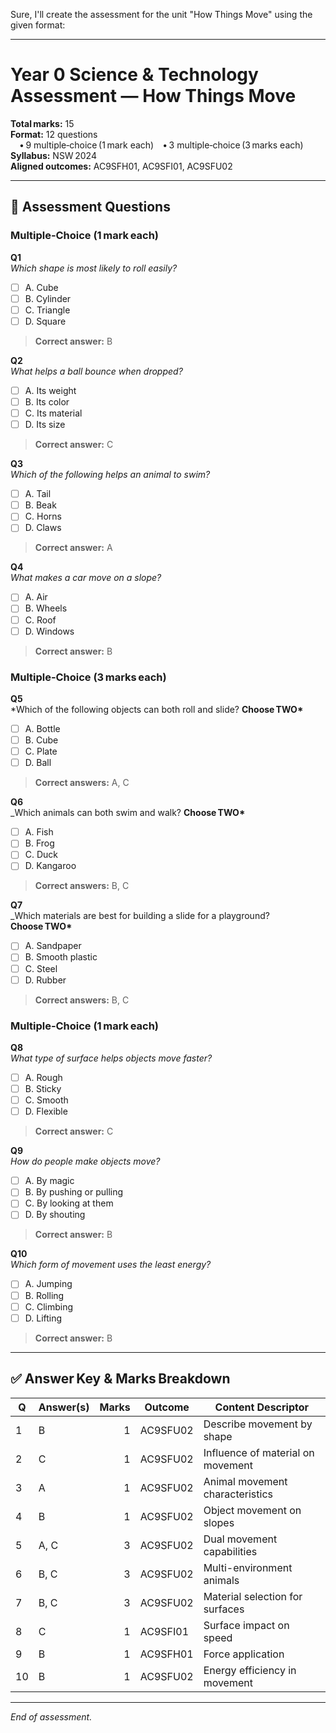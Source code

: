 Sure, I'll create the assessment for the unit "How Things Move" using the given format:

---

# Year 0 Science & Technology Assessment — **How Things Move**

**Total marks:** 15  
**Format:** 12 questions  
 • 9 multiple‑choice (1 mark each) • 3 multiple‑choice (3 marks each)  
**Syllabus:** NSW 2024  
**Aligned outcomes:** AC9SFH01, AC9SFI01, AC9SFU02

---

## 🔢 Assessment Questions

### Multiple‑Choice (1 mark each)

**Q1**  
_Which shape is most likely to roll easily?_

- [ ] A. Cube
- [ ] B. Cylinder
- [ ] C. Triangle
- [ ] D. Square

> **Correct answer:** B

**Q2**  
_What helps a ball bounce when dropped?_

- [ ] A. Its weight
- [ ] B. Its color
- [ ] C. Its material
- [ ] D. Its size

> **Correct answer:** C

**Q3**  
_Which of the following helps an animal to swim?_

- [ ] A. Tail
- [ ] B. Beak
- [ ] C. Horns
- [ ] D. Claws

> **Correct answer:** A

**Q4**  
_What makes a car move on a slope?_

- [ ] A. Air
- [ ] B. Wheels
- [ ] C. Roof
- [ ] D. Windows

> **Correct answer:** B

### Multiple‑Choice (3 marks each)

**Q5**  
\*Which of the following objects can both roll and slide? **Choose TWO\***

- [ ] A. Bottle
- [ ] B. Cube
- [ ] C. Plate
- [ ] D. Ball

> **Correct answers:** A, C

**Q6**  
_Which animals can both swim and walk? **Choose TWO\***

- [ ] A. Fish
- [ ] B. Frog
- [ ] C. Duck
- [ ] D. Kangaroo

> **Correct answers:** B, C

**Q7**  
_Which materials are best for building a slide for a playground? **Choose TWO\***

- [ ] A. Sandpaper
- [ ] B. Smooth plastic
- [ ] C. Steel
- [ ] D. Rubber

> **Correct answers:** B, C

### Multiple‑Choice (1 mark each)

**Q8**  
_What type of surface helps objects move faster?_

- [ ] A. Rough
- [ ] B. Sticky
- [ ] C. Smooth
- [ ] D. Flexible

> **Correct answer:** C

**Q9**  
_How do people make objects move?_

- [ ] A. By magic
- [ ] B. By pushing or pulling
- [ ] C. By looking at them
- [ ] D. By shouting

> **Correct answer:** B

**Q10**  
_Which form of movement uses the least energy?_

- [ ] A. Jumping
- [ ] B. Rolling
- [ ] C. Climbing
- [ ] D. Lifting

> **Correct answer:** B

---

## ✅ Answer Key & Marks Breakdown

| Q   | Answer(s)   | Marks | Outcome     | Content Descriptor                |
| --- | ----------- | ----: | ----------- | --------------------------------- |
| 1   | B           |     1 | AC9SFU02    | Describe movement by shape        |
| 2   | C           |     1 | AC9SFU02    | Influence of material on movement |
| 3   | A           |     1 | AC9SFU02    | Animal movement characteristics   |
| 4   | B           |     1 | AC9SFU02    | Object movement on slopes         |
| 5   | A, C        |     3 | AC9SFU02    | Dual movement capabilities        |
| 6   | B, C        |     3 | AC9SFU02    | Multi-environment animals         |
| 7   | B, C        |     3 | AC9SFU02    | Material selection for surfaces   |
| 8   | C           |     1 | AC9SFI01    | Surface impact on speed           |
| 9   | B           |     1 | AC9SFH01    | Force application                 |
| 10  | B           |     1 | AC9SFU02    | Energy efficiency in movement     |

---

_End of assessment._